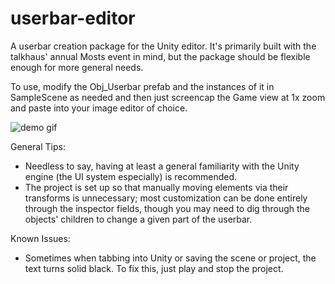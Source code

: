 # userbar-editor
A userbar creation package for the Unity editor.  It's primarily built with the talkhaus' annual Mosts event in mind, but the package should be flexible enough for more general needs. 

To use, modify the Obj_Userbar prefab and the instances of it in SampleScene as needed and then just screencap the Game view at 1x zoom and paste into your image editor of choice.

![demo gif](https://cdn.discordapp.com/attachments/583710218316415009/757856258329149540/userbarTool.gif)

General Tips:
- Needless to say, having at least a general familiarity with the Unity engine (the UI system especially) is recommended.
- The project is set up so that manually moving elements via their transforms is unnecessary;  most customization can be done entirely through the inspector fields, though you may need to dig through the objects' children to change a given part of the userbar.

Known Issues:
- Sometimes when tabbing into Unity or saving the scene or project, the text turns solid black.  To fix this, just play and stop the project.
